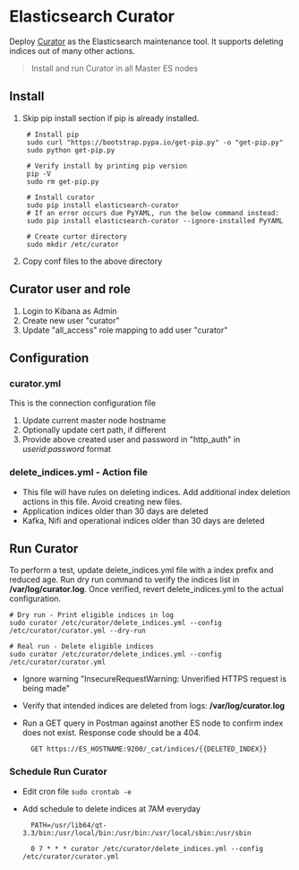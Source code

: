 # Elasticsearch Curator
Deploy [Curator](https://www.elastic.co/guide/en/elasticsearch/client/curator/current/index.html) as the Elasticsearch maintenance tool. It supports deleting indices out of many other actions.

> Install and run Curator in all Master ES nodes

## Install
1. Skip pip install section if pip is already installed.
        
        # Install pip
        sudo curl "https://bootstrap.pypa.io/get-pip.py" -o "get-pip.py"
        sudo python get-pip.py
        
        # Verify install by printing pip version
        pip -V
        sudo rm get-pip.py

        # Install curator 
        sudo pip install elasticsearch-curator
        # If an error occurs due PyYAML, run the below command instead:
        sudo pip install elasticsearch-curator --ignore-installed PyYAML

        # Create curtor directory
        sudo mkdir /etc/curator
2. Copy conf files to the above directory

## Curator user and role
1. Login to Kibana as Admin
2. Create new user "curator"
3. Update "all_access" role mapping to add user "curator"

## Configuration
### curator.yml
This is the connection configuration file
1. Update current master node hostname
2. Optionally update cert path, if different
3. Provide above created user and password in "http_auth" in _userid:password_ format

### delete_indices.yml - Action file
- This file will have rules on deleting indices. Add additional index deletion actions in this file. Avoid creating new files.
- Application indices older than 30 days are deleted
- Kafka, Nifi and operational indices older than 30 days are deleted

## Run Curator
To perform a test, update delete_indices.yml file with a  index prefix and reduced age. Run dry run command to verify the indices list in __/var/log/curator.log__. Once verified, revert delete_indices.yml to the actual configuration.

    # Dry run - Print eligible indices in log
    sudo curator /etc/curator/delete_indices.yml --config /etc/curator/curator.yml --dry-run

    # Real run - Delete eligible indices
    sudo curator /etc/curator/delete_indices.yml --config /etc/curator/curator.yml
- Ignore warning "InsecureRequestWarning: Unverified HTTPS request is being made"
- Verify that intended indices are deleted from logs: __/var/log/curator.log__
- Run a GET query in Postman against another ES node to confirm index does not exist. Response code should be a 404.
    
        GET https://ES_HOSTNAME:9200/_cat/indices/{{DELETED_INDEX}}

### Schedule Run Curator
- Edit cron file `sudo crontab -e`
- Add schedule to delete indices at 7AM everyday
    
        PATH=/usr/lib64/qt-3.3/bin:/usr/local/bin:/usr/bin:/usr/local/sbin:/usr/sbin

        0 7 * * * curator /etc/curator/delete_indices.yml --config /etc/curator/curator.yml
